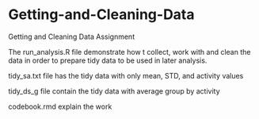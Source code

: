 # Getting-and-Cleaning-Data
Getting and Cleaning Data Assignment

The run_analysis.R file demonstrate how t collect, work with and clean the data in order to prepare tidy data to be used in later analysis.

tidy_sa.txt file has the tidy data with only mean, STD, and activity values

tidy_ds_g file contain the tidy data with average group by activity

codebook.rmd explain the work

